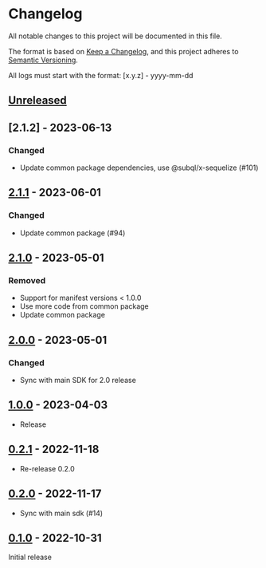 # Changelog
All notable changes to this project will be documented in this file.

The format is based on [Keep a Changelog](https://keepachangelog.com/en/1.0.0/),
and this project adheres to [Semantic Versioning](https://semver.org/spec/v2.0.0.html).

All logs must start with the format: [x.y.z] - yyyy-mm-dd


## [Unreleased]

## [2.1.2] - 2023-06-13
### Changed
- Update common package dependencies, use @subql/x-sequelize (#101)

## [2.1.1] - 2023-06-01
### Changed
- Update common package (#94)

## [2.1.0] - 2023-05-01
### Removed
- Support for manifest versions < 1.0.0
- Use more code from common package
- Update common package

## [2.0.0] - 2023-05-01
### Changed
- Sync with main SDK for 2.0 release

## [1.0.0] - 2023-04-03
- Release

## [0.2.1] - 2022-11-18
- Re-release 0.2.0

## [0.2.0] - 2022-11-17
- Sync with main sdk (#14)

## [0.1.0] - 2022-10-31
Initial release

[Unreleased]: https://github.com/subquery/subql-ethereum/compare/common-ethereum/v2.1.1...HEAD
[2.1.1]: https://github.com/subquery/subql-ethereum/compare/common-ethereum/v2.1.0.../common-ethereum/v2.1.1
[2.1.0]: https://github.com/subquery/subql-ethereum/compare/common-ethereum/v2.0.0.../common-ethereum/v2.1.0
[2.0.0]: https://github.com/subquery/subql-ethereum/compare/common-ethereum/v1.0.0.../common-ethereum/v2.0.0
[1.0.0]: https://github.com/subquery/subql-ethereum/compare/common-ethereum/v0.2.1.../common-ethereum/v1.0.0
[0.2.1]: https://github.com/subquery/subql-ethereum/compare/common-ethereum/v0.2.0.../common-ethereum/v0.2.1
[0.2.0]: https://github.com/subquery/subql-ethereum/compare/common-ethereum/v0.1.0.../common-ethereum/v0.2.0
[0.1.0]: https://github.com/subquery/subql-ethereum/tags/v0.1.0
